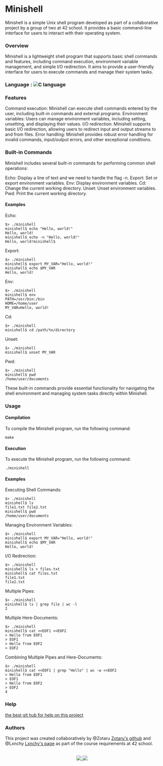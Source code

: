 # Minishell
Minishell is a simple Unix shell program developed as part of a collaborative project by a group of two at 42 school. It provides a basic command-line interface for users to interact with their operating system.

### Overview
Minishell is a lightweight shell program that supports basic shell commands and features, including command execution, environment variable management, and simple I/O redirection. It aims to provide a user-friendly interface for users to execute commands and manage their system tasks.

### Language : ![C language](https://img.shields.io/badge/C-00599C?style=for-the-badge&logo=c&logoColor=white)

### Features
Command execution: Minishell can execute shell commands entered by the user, including built-in commands and external programs.
Environment variables: Users can manage environment variables, including setting, unsetting, and displaying their values.
I/O redirection: Minishell supports basic I/O redirection, allowing users to redirect input and output streams to and from files.
Error handling: Minishell provides robust error handling for invalid commands, input/output errors, and other exceptional conditions.

### Built-in Commands
Minishell includes several built-in commands for performing common shell operations:

Echo: Display a line of text and we need to handle the flag -n.
Export: Set or export environment variables.
Env: Display environment variables.
Cd: Change the current working directory.
Unset: Unset environment variables.
Pwd: Print the current working directory.

#### Examples
Echo:
```shell
$> ./minishell
minishell$ echo "Hello, world!"
Hello, world!
minishell$ echo -n "Hello, world!"
Hello, world!minishell$
```

Export:
```shell
$> ./minishell
minishell$ export MY_VAR="Hello, world!"
minishell$ echo $MY_VAR
Hello, world!
```

Env:
```shell
$> ./minishell
minishell$ env
PATH=/usr/bin:/bin
HOME=/home/user
MY_VAR=Hello, world!
```

Cd:
```shell
$> ./minishell
minishell$ cd /path/to/directory
```

Unset:
```shell
$> ./minishell
minishell$ unset MY_VAR
```

Pwd:
```shell
$> ./minishell
minishell$ pwd
/home/user/documents
```
These built-in commands provide essential functionality for navigating the shell environment and managing system tasks directly within Minishell.


### Usage
#### Compilation
To compile the Minishell program, run the following command:

```
make
```

#### Execution
To execute the Minishell program, run the following command:

```
./minishell
```

#### Examples

Executing Shell Commands:

```
$> ./minishell
minishell$ ls
file1.txt file2.txt
minishell$ pwd
/home/user/documents
```

Managing Environment Variables:

```
$> ./minishell
minishell$ export MY_VAR="Hello, world!"
minishell$ echo $MY_VAR
Hello, world!
```

I/O Redirection:

```
$> ./minishell
minishell$ ls > files.txt
minishell$ cat files.txt
file1.txt
file2.txt
```

Multiple Pipes:

```
$> ./minishell
minishell$ ls | grep file | wc -l
2
```

Multiple Here-Documents:

```
$> ./minishell
minishell$ cat <<EOF1 <<EOF2
> Hello from EOF1
> EOF1
> Hello from EOF2
> EOF2
```

Combining Multiple Pipes and Here-Documents:

```
$> ./minishell
minishell$ cat <<EOF1 | grep "Hello" | wc -w <<EOF2
> Hello from EOF1
> EOF1
> Hello from EOF2
> EOF2
4
```

### Help

[the best git hub for help on this project](https://github.com/vietdu91/42_minishell)

### Authors
This project was created collaboratively by @Zotaru [Zotaru's github](https://github.com/Zotaru) and @Lxnchy [Lxnchy's page](https://github.com/Lxnchy) as part of the course requirements at 42 school.

<p align="center">
  <br/>
  <a href="https://github.com/Zotaru">
    <img src="https://img.shields.io/badge/GitHub-100000?style=for-the-badge&logo=github&logoColor=white"/>
  </a>
  <a href="https://github.com/Lxnchy">
    <img src="https://img.shields.io/badge/GitHub-100000?style=for-the-badge&logo=github&logoColor=white" />
  </a>
</p>


